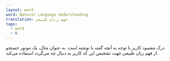 ```yaml
---
layout: word
word: Natural Language Understanding
translation: فهم زبان‌ طبیعی
tags:
  - word
  - N
---
```

درک مقصود کاربر با توجه به آنچه گفته یا نوشته است. به عنوان مثال، یک موتور جستجو از فهم زبان طبیعی جهت تشخیص این که کاربر به دنبال چه می‌گردد استفاده می‌کند.